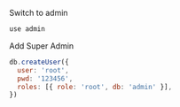 Switch to admin
```js
use admin
```
Add Super Admin
```js
db.createUser({
  user: 'root',
  pwd: '123456',
  roles: [{ role: 'root', db: 'admin' }],
})
```